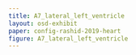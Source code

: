 ```yaml
---
title: A7_lateral_left_ventricle
layout: osd-exhibit
paper: config-rashid-2019-heart
figure: A7_lateral_left_ventricle
---
```

